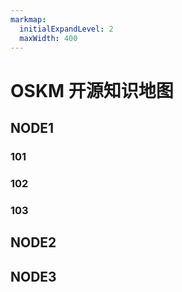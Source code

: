 ```yaml
---
markmap:
  initialExpandLevel: 2
  maxWidth: 400
---
```


# OSKM 开源知识地图 

## NODE1
### 101
### 102
### 103

## NODE2

## NODE3
